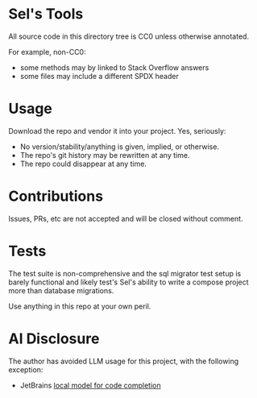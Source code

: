 # Sel's Tools

All source code in this directory tree is CC0 unless otherwise annotated.

For example, non-CC0:

* some methods may by linked to Stack Overflow answers
* some files may include a different SPDX header

# Usage

Download the repo and vendor it into your project. Yes, seriously:

* No version/stability/anything is given, implied, or otherwise.
* The repo's git history may be rewritten at any time.
* The repo could disappear at any time.

# Contributions

Issues, PRs, etc are not accepted and will be closed without comment.

# Tests

The test suite is non-comprehensive and the sql migrator test setup is barely
functional and likely test's Sel's ability to write a compose project more than
database migrations.

Use anything in this repo at your own peril.

# AI Disclosure

The author has avoided LLM usage for this project, with the following exception:

* JetBrains [local model for code completion](https://www.jetbrains.com/help/rider/Full_Line_code_completion.html)

